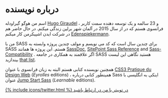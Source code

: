 
# درباره نویسنده

اسم من هوگو گیراودله [Hugo Giraudel](http://hugogiraudel.com) ، و 23 سالمه و یک توسعه دهنده سمت کاربر فرانسوی هستم که در از سال 2015 در آلمان شهر برلین زندگی میکنم. در حال حاضر هم در شرکت ایدن اشپیکرمن کار میکنم [Edenspiekermann](http://edenspiekermann.com).  


من با SASS  برای چندین سال است که کد می نویسم و مولف چندین پروژه وابسته به SASS  هستم. این پروژه ها همانند [SassDoc](http://sassdoc.com), [SitePoint Sass Reference](http://sitepoint.com/sass-reference/) and [Sass-Compatibility](http://sass-compatibility.github.io) . اگر علاقمند به همکاری در جامعه SASS  هستید نگاهی این لیست بیندازید  [that list](http://github.com/HugoGiraudel/awesome-sass).

همچنین نویسنده کتابی هستم البته به زبان فرانسوی با عنوان [CSS3 Pratique du Design Web](http://css3-pratique.fr/) (*Eyrolles* editions) ، همینطور کتابی درباره Sass  اینکی به انگلیسی با عنوان [Jump Start Sass](https://learnable.com/books/jump-start-sass) (*Learnable* editions).

<div class="button-wrapper">
  <a href="https://twitter.com/{{ site.twitter_username }}" target="_blank" class="button">
    {% include icons/twitter.html %}
    در توییتر با من در ارتباط باشید
  </a>
</div>
